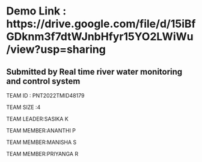 <h1> Demo Link :  https://drive.google.com/file/d/15iBfGDknm3f7dtWJnbHfyr15YO2LWiWu/view?usp=sharing</h1>
<h2>Submitted  by Real time river water monitoring and control system</h2>
<p> TEAM ID : PNT2022TMID48179 </p>
<p> TEAM SIZE :4 </p>
<p> TEAM LEADER:SASIKA K </p>
<p> TEAM MEMBER:ANANTHI P</p>
<p> TEAM MEMBER:MANISHA S</p>
<p> TEAM MEMBER:PRIYANGA R</p>
